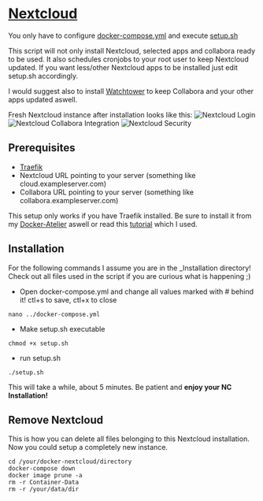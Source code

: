 # [Nextcloud](https://github.com/nextcloud/docker)

You only have to configure [docker-compose.yml](https://github.com/Sim0nW0lf/Docker-Atelier/blob/7cdbfbeec14a4bca7738bd81aca236412a9e7493/Nextcloud/docker-compose.yml) and execute [setup.sh](https://github.com/Sim0nW0lf/Docker-Atelier/blob/7cdbfbeec14a4bca7738bd81aca236412a9e7493/Nextcloud/_Installation/setup.sh)

This script will not only install Nextcloud, selected apps and collabora ready to be used.
It also schedules cronjobs to your root user to keep Nextcloud updated.
If you want less/other Nextcloud apps to be installed just edit setup.sh accordingly.

I would suggest also to install [Watchtower](https://github.com/Sim0nW0lf/Docker-Atelier/tree/master/Watchtower) to keep Collabora and your other apps updated aswell.

Fresh Nextcloud instance after installation looks like this:
![Nextcloud Login](https://user-images.githubusercontent.com/31454341/130644123-640b51bd-5a0b-4e18-9575-bb4079277b14.jpg)
![Nextcloud Collabora Integration](https://user-images.githubusercontent.com/31454341/130644941-8383294c-7009-4aff-93fa-771ec0cf051e.png)
![Nextcloud Security](https://user-images.githubusercontent.com/31454341/130649437-075a4c08-b80d-4c77-af15-afc3617d913d.png)


## Prerequisites

* [Traefik](https://github.com/Sim0nW0lf/Docker-Atelier/tree/master/2.%20Traefik)
* Nextcloud URL pointing to your server (something like cloud.exampleserver.com)
* Collabora URL pointing to your server (something like collabora.exampleserver.com)

This setup only works if you have Traefik installed.
Be sure to install it from my [Docker-Atelier](https://github.com/Sim0nW0lf/Docker-Atelier) aswell or read this [tutorial](https://goneuland.de/traefik-v2-reverse-proxy-fuer-docker-unter-debian-10-einrichten/) which I used.

## Installation

For the following commands I assume you are in the _Installation directory!
Check out all files used in the script if you are curious what is happening ;)

* Open docker-compose.yml and change all values marked with # behind it! ctl+s to save, ctl+x to close
```
nano ../docker-compose.yml
```

* Make setup.sh executable
```
chmod +x setup.sh
```

* run setup.sh
```
./setup.sh
```

This will take a while, about 5 minutes.
Be patient and **enjoy your NC Installation!**

## Remove Nextcloud

This is how you can delete all files belonging to this Nextcloud installation.
Now you could setup a completely new instance.
```
cd /your/docker-nextcloud/directory
docker-compose down
docker image prune -a
rm -r Container-Data
rm -r /your/data/dir
```

